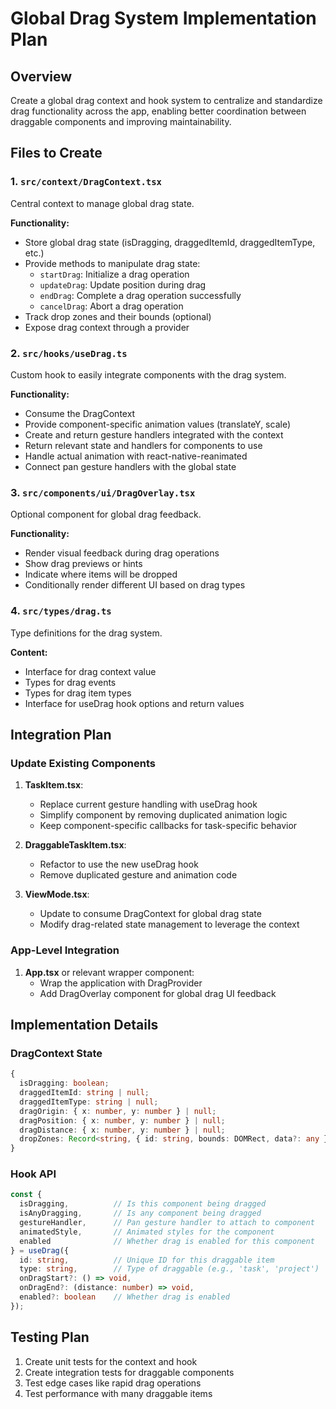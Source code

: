 # Global Drag System Implementation Plan

## Overview
Create a global drag context and hook system to centralize and standardize drag functionality across the app, enabling better coordination between draggable components and improving maintainability.

## Files to Create

### 1. `src/context/DragContext.tsx`
Central context to manage global drag state.

**Functionality:**
- Store global drag state (isDragging, draggedItemId, draggedItemType, etc.)
- Provide methods to manipulate drag state:
  - `startDrag`: Initialize a drag operation
  - `updateDrag`: Update position during drag
  - `endDrag`: Complete a drag operation successfully
  - `cancelDrag`: Abort a drag operation
- Track drop zones and their bounds (optional)
- Expose drag context through a provider

### 2. `src/hooks/useDrag.ts`
Custom hook to easily integrate components with the drag system.

**Functionality:**
- Consume the DragContext
- Provide component-specific animation values (translateY, scale)
- Create and return gesture handlers integrated with the context
- Return relevant state and handlers for components to use
- Handle actual animation with react-native-reanimated
- Connect pan gesture handlers with the global state

### 3. `src/components/ui/DragOverlay.tsx`
Optional component for global drag feedback.

**Functionality:**
- Render visual feedback during drag operations
- Show drag previews or hints
- Indicate where items will be dropped
- Conditionally render different UI based on drag types

### 4. `src/types/drag.ts`
Type definitions for the drag system.

**Content:**
- Interface for drag context value
- Types for drag events
- Types for drag item types
- Interface for useDrag hook options and return values

## Integration Plan

### Update Existing Components

1. **TaskItem.tsx**:
   - Replace current gesture handling with useDrag hook
   - Simplify component by removing duplicated animation logic
   - Keep component-specific callbacks for task-specific behavior

2. **DraggableTaskItem.tsx**:
   - Refactor to use the new useDrag hook
   - Remove duplicated gesture and animation code

3. **ViewMode.tsx**:
   - Update to consume DragContext for global drag state
   - Modify drag-related state management to leverage the context

### App-Level Integration

1. **App.tsx** or relevant wrapper component:
   - Wrap the application with DragProvider
   - Add DragOverlay component for global drag UI feedback

## Implementation Details

### DragContext State
```typescript
{
  isDragging: boolean;
  draggedItemId: string | null;
  draggedItemType: string | null;
  dragOrigin: { x: number, y: number } | null;
  dragPosition: { x: number, y: number } | null;
  dragDistance: { x: number, y: number } | null;
  dropZones: Record<string, { id: string, bounds: DOMRect, data?: any }>;
}
```

### Hook API
```typescript
const {
  isDragging,          // Is this component being dragged
  isAnyDragging,       // Is any component being dragged
  gestureHandler,      // Pan gesture handler to attach to component
  animatedStyle,       // Animated styles for the component
  enabled              // Whether drag is enabled for this component
} = useDrag({
  id: string,          // Unique ID for this draggable item
  type: string,        // Type of draggable (e.g., 'task', 'project')
  onDragStart?: () => void,
  onDragEnd?: (distance: number) => void,
  enabled?: boolean    // Whether drag is enabled
});
```



## Testing Plan

1. Create unit tests for the context and hook
2. Create integration tests for draggable components
3. Test edge cases like rapid drag operations
4. Test performance with many draggable items 